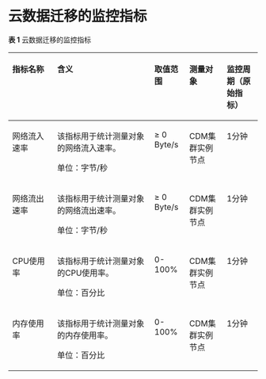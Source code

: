 # 云数据迁移的监控指标<a name="ZH-CN_TOPIC_0097993408"></a>

**表 1**  云数据迁移的监控指标

<a name="table102675383222"></a>
<table><thead align="left"><tr id="row726893842214"><th class="cellrowborder" valign="top" width="18%" id="mcps1.2.6.1.1"><p id="p16270153816220"><a name="p16270153816220"></a><a name="p16270153816220"></a>指标名称</p>
</th>
<th class="cellrowborder" valign="top" width="39%" id="mcps1.2.6.1.2"><p id="p527115383221"><a name="p527115383221"></a><a name="p527115383221"></a>含义</p>
</th>
<th class="cellrowborder" valign="top" width="14.000000000000002%" id="mcps1.2.6.1.3"><p id="p202711238192210"><a name="p202711238192210"></a><a name="p202711238192210"></a>取值范围</p>
</th>
<th class="cellrowborder" valign="top" width="15%" id="mcps1.2.6.1.4"><p id="p52723385226"><a name="p52723385226"></a><a name="p52723385226"></a>测量对象</p>
</th>
<th class="cellrowborder" valign="top" width="14.000000000000002%" id="mcps1.2.6.1.5"><p id="p151120813416"><a name="p151120813416"></a><a name="p151120813416"></a>监控周期（原始指标）</p>
</th>
</tr>
</thead>
<tbody><tr id="row2272193812219"><td class="cellrowborder" valign="top" width="18%" headers="mcps1.2.6.1.1 "><p id="p1479783913238"><a name="p1479783913238"></a><a name="p1479783913238"></a>网络流入速率</p>
</td>
<td class="cellrowborder" valign="top" width="39%" headers="mcps1.2.6.1.2 "><p id="p16797113912316"><a name="p16797113912316"></a><a name="p16797113912316"></a>该指标用于统计测量对象的网络流入速率。</p>
<p id="p67231322184319"><a name="p67231322184319"></a><a name="p67231322184319"></a>单位：字节/秒</p>
</td>
<td class="cellrowborder" valign="top" width="14.000000000000002%" headers="mcps1.2.6.1.3 "><p id="p97971639192311"><a name="p97971639192311"></a><a name="p97971639192311"></a>≥ 0 Byte/s</p>
</td>
<td class="cellrowborder" valign="top" width="15%" headers="mcps1.2.6.1.4 "><p id="p279793962316"><a name="p279793962316"></a><a name="p279793962316"></a>CDM集群实例节点</p>
</td>
<td class="cellrowborder" valign="top" width="14.000000000000002%" headers="mcps1.2.6.1.5 "><p id="p64951124154515"><a name="p64951124154515"></a><a name="p64951124154515"></a>1分钟</p>
</td>
</tr>
<tr id="row22801038122214"><td class="cellrowborder" valign="top" width="18%" headers="mcps1.2.6.1.1 "><p id="p47982039112315"><a name="p47982039112315"></a><a name="p47982039112315"></a>网络流出速率</p>
</td>
<td class="cellrowborder" valign="top" width="39%" headers="mcps1.2.6.1.2 "><p id="p979813912311"><a name="p979813912311"></a><a name="p979813912311"></a>该指标用于统计测量对象的网络流出速率。</p>
<p id="p16833165018431"><a name="p16833165018431"></a><a name="p16833165018431"></a>单位：字节/秒</p>
</td>
<td class="cellrowborder" valign="top" width="14.000000000000002%" headers="mcps1.2.6.1.3 "><p id="p11798143911239"><a name="p11798143911239"></a><a name="p11798143911239"></a>≥ 0 Byte/s</p>
</td>
<td class="cellrowborder" valign="top" width="15%" headers="mcps1.2.6.1.4 "><p id="p15798133910236"><a name="p15798133910236"></a><a name="p15798133910236"></a>CDM集群实例节点</p>
</td>
<td class="cellrowborder" valign="top" width="14.000000000000002%" headers="mcps1.2.6.1.5 "><p id="p17553162454513"><a name="p17553162454513"></a><a name="p17553162454513"></a>1分钟</p>
</td>
</tr>
<tr id="row16283638112211"><td class="cellrowborder" valign="top" width="18%" headers="mcps1.2.6.1.1 "><p id="p679819395238"><a name="p679819395238"></a><a name="p679819395238"></a>CPU使用率</p>
</td>
<td class="cellrowborder" valign="top" width="39%" headers="mcps1.2.6.1.2 "><p id="p1979813394233"><a name="p1979813394233"></a><a name="p1979813394233"></a>该指标用于统计测量对象的CPU使用率。</p>
<p id="p19877257164312"><a name="p19877257164312"></a><a name="p19877257164312"></a>单位：百分比</p>
</td>
<td class="cellrowborder" valign="top" width="14.000000000000002%" headers="mcps1.2.6.1.3 "><p id="p1779843913232"><a name="p1779843913232"></a><a name="p1779843913232"></a>0-100%</p>
</td>
<td class="cellrowborder" valign="top" width="15%" headers="mcps1.2.6.1.4 "><p id="p6798939122314"><a name="p6798939122314"></a><a name="p6798939122314"></a>CDM集群实例节点</p>
</td>
<td class="cellrowborder" valign="top" width="14.000000000000002%" headers="mcps1.2.6.1.5 "><p id="p12851780469"><a name="p12851780469"></a><a name="p12851780469"></a>1分钟</p>
</td>
</tr>
<tr id="row102875381228"><td class="cellrowborder" valign="top" width="18%" headers="mcps1.2.6.1.1 "><p id="p20798039102311"><a name="p20798039102311"></a><a name="p20798039102311"></a>内存使用率</p>
</td>
<td class="cellrowborder" valign="top" width="39%" headers="mcps1.2.6.1.2 "><p id="p1279883972312"><a name="p1279883972312"></a><a name="p1279883972312"></a>该指标用于统计测量对象的内存使用率。</p>
<p id="p2029531211443"><a name="p2029531211443"></a><a name="p2029531211443"></a>单位：百分比</p>
</td>
<td class="cellrowborder" valign="top" width="14.000000000000002%" headers="mcps1.2.6.1.3 "><p id="p3798133914233"><a name="p3798133914233"></a><a name="p3798133914233"></a>0-100%</p>
</td>
<td class="cellrowborder" valign="top" width="15%" headers="mcps1.2.6.1.4 "><p id="p1079853972316"><a name="p1079853972316"></a><a name="p1079853972316"></a>CDM集群实例节点</p>
</td>
<td class="cellrowborder" valign="top" width="14.000000000000002%" headers="mcps1.2.6.1.5 "><p id="p122871389465"><a name="p122871389465"></a><a name="p122871389465"></a>1分钟</p>
</td>
</tr>
</tbody>
</table>

